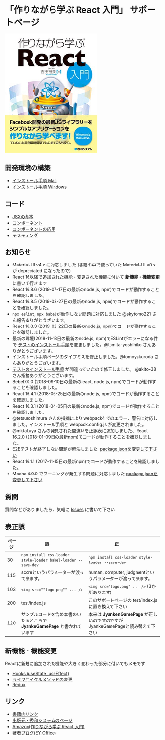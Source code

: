 # 「作りながら学ぶ React 入門」 サポートページ

![](./images/ReactBook.png)

## 開発環境の構築

* [インストール手順 Mac](docs/install_mac.md)
* [インストール手順 Windows](docs/install_win.md)

## コード

* [JSXの基本](sources/jsx.md)
* [コンポーネント](sources/component.md)
* [コンポーネントの応用](sources/application.md)
* [テスティング](sources/test.md)

## お知らせ
* Material-UI v4.x に対応しました (書籍の中で使っていた Material-UI v0.x が depreciated になったので)
* React 16以降で追加された機能・変更された機能に付いて **新機能・機能変更** に書いて行きます
* React 16.8.6 (2019-07-17日の最新のnode.js, npm)でコードが動作することを確認しました。
* React 16.8.5 (2019-03-27日の最新のnode.js, npm)でコードが動作することを確認しました。
* `npx eslint`, `npx babel`が動作しない問題に対応しました @skytomo221 さん報告ありがとうざいます。
* React 16.8.3 (2019-02-22日の最新のnode.js, npm)でコードが動作することを確認しました。
* 最新の環境(2018-11-18日の最新のnode.js, npm)でESLintがエラーになる件で [テストのインストール手順](https://github.com/yuumi3/react_book/blob/master/sources/test.md)を変更しました。@tomita-yoshihiko さんありがとうございます。
* インストール手順ページのタイプミスを修正しました。@tomoyakuroda さんありがとうございます。
* [テストのインストール手順](https://github.com/yuumi3/react_book/blob/master/sources/test.md) が間違っていたので修正しました。 @akito-38 さん指摘ありがとうございます。
* Bebel7.0.0 (2018-09-10日の最新のreact, node.js, npm)でコードが動作することを確認しました。
* React 16.4.1 (2018-06-25日の最新のnode.js, npm)でコードが動作することを確認しました。
* React 16.3.1 (2018-04-05日の最新のnode.js, npm)でコードが動作することを確認しました。
* @tetsuroshimura さんの指摘により webpack4 でのエラー、警告に対応しました。インストール手順と webpack.config.js が変更されました。
* @mktakuya さんの発見された間違いを正誤表に追加しました、React 16.2.0 (2018-01-09日の最新npm)でコードが動作することを確認しました。
* E2Eテストが終了しない問題が解決しました  [package.jsonを変更して下さい](https://github.com/yuumi3/react_book/commit/9a8a52eeaadf2fb0638994d086f4e88c6ed4c769)
* React 16.1.1 (2017-11-15日の最新npm)でコードが動作することを確認しました。
* Mocha 4.0.0 でワーニングが発生する問題に対応しました [package.jsonを変更して下さい](https://github.com/yuumi3/react_book/commit/de08b474d6b36f4b5ea0efb5c51d7371fe6ea004#diff-78e5c674b259d266893065c89276971e)


## 質問


質問などがありましたら、気軽に [Issues](https://github.com/yuumi3/react_book/issues) に書いて下さい


## 表正誤

| ページ | 誤            | 正            |
| ----- |-------------|------------|
| 30  | `npm install css-loader style-loader babel-loader --save-dev` | `npm install css-loader style-loader --save-dev` |
| 115 | scoreというパラメーターが渡って来ます。| human, computer, judgmentというパラメーターが渡って来ます。 |
| 103 | `<img src=""logo.png"" ... />` | `<img src="logo.png" ... />`   (3か所あります) |
| 200 | test/index.js | このサポートページの test/index.js に置き換えて下さい |
| 120 | サンプルコードを含め本書のいたるところで **JyankeGamePage** と書かれています |本来は **JyankenGamePage** が正しいのですのですがJyankeGamePageと読み替えて下さい |


## 新機能・機能変更

Reactに新規に追加された機能や大きく変わった部分に付いてもメモです

* [Hooks (useState, useEffect)](updates/hooks1.md)
* [ライフサイクルメソッドの変更](updates/lifecycle.md)
* [Redux](updates/redux.md)

## リンク

* [書籍内リンク](sources/links.md)
* [出版元・秀和システムのページ](http://www.shuwasystem.co.jp/products/7980html/5075.html)
* [Amazon(作りながら学ぶ React 入門)](https://www.amazon.co.jp/dp/479805075X)
* [著者ブログ(EY Office)](https://www.ey-office.com/category/React/)
